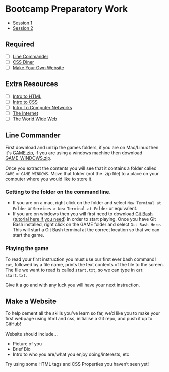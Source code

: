 # Bootcamp Preparatory Work

- [Session 1](https://youtu.be/3LiTM3hKM0I)
- [Session 2](https://youtu.be/--bdytovKns)

## Required

- [ ] [Line Commander](#line-commander)
- [ ] [CSS Diner](http://flukeout.github.io/)
- [ ] [Make Your Own Website](#make-a-Website)

## Extra Resources

- [ ] [Intro to HTML](https://www.codecademy.com/learn/learn-html)
- [ ] [Intro to CSS](https://www.codecademy.com/learn/learn-css)
- [ ] [Intro To Computer Networks](https://youtu.be/3QhU9jd03a0)
- [ ] [The Internet](https://youtu.be/AEaKrq3SpW8)
- [ ] [The World Wide Web](https://youtu.be/guvsH5OFizE)

## Line Commander

First download and unzip the games folders, if you are on Mac/Linux then it's [GAME.zip](https://github.com/SchoolOfCode/bootcamp-homework/raw/master/assets/GAME.zip), if you are using a windows machine then download [GAME_WINDOWS.zip](https://github.com/SchoolOfCode/bootcamp-homework/raw/master/assets/GAME_WINDOWS.zip).

Once you extract the contents you will see that it contains a folder called `GAME` or `GAME_WINDOWS`. Move that folder (not the .zip file) to a place on your computer where you would like to store it.

### Getting to the folder on the command line.

- If you are on a mac, right click on the folder and select `New Terminal at Folder` or `Services > New Terminal at Folder` or equivalent.
- If you are on windows then you will first need to download [Git Bash](https://git-scm.com/downloads) ([tutorial here if you need](https://www.youtube.com/watch?v=nbFwejIsHlY)) in order to start playing. Once you have Git Bash installed, right click on the GAME folder and select `Git Bash Here`. This will start a Git Bash terminal at the correct location so that we can start the game.

### Playing the game

To read your first instruction you must use our first ever bash command! `cat`, followed by a file name, prints the text contents of the file to the screen. The file we want to read is called `start.txt`, so we can type in `cat start.txt`.

Give it a go and with any luck you will have your next instruction.

## Make a Website

To help cement all the skills you’ve learn so far, we’d like you to make your first webpage using html and css, initialise a Git repo, and push it up to GitHub!

Website should include…

- Picture of you
- Brief Bio
- Intro to who you are/what you enjoy doing/interests, etc

Try using some HTML tags and CSS Properties you haven’t seen yet!
